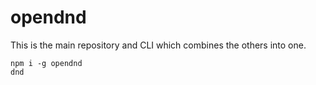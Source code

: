# opendnd
This is the main repository and CLI which combines the others into one.

```
npm i -g opendnd
dnd
```